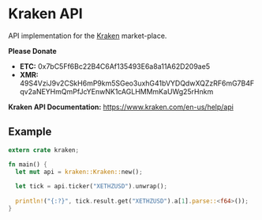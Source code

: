 # Kraken API

API implementation for the [Kraken](https://www.kraken.com/) market-place.

**Please Donate**

+ **ETC:** 0x7bC5Ff6Bc22B4C6Af135493E6a8a11A62D209ae5
+ **XMR:** 49S4VziJ9v2CSkH6mP9km5SGeo3uxhG41bVYDQdwXQZzRF6mG7B4Fqv2aNEYHmQmPfJcYEnwNK1cAGLHMMmKaUWg25rHnkm

**Kraken API Documentation:** https://www.kraken.com/en-us/help/api

## Example

```rust
extern crate kraken;

fn main() {
  let mut api = kraken::Kraken::new();
  
  let tick = api.ticker("XETHZUSD").unwrap();
  
  println!("{:?}", tick.result.get("XETHZUSD").a[1].parse::<f64>());
}
```
